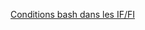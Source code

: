 [Conditions bash dans les IF/FI](https://acloudguru.com/blog/engineering/conditions-in-bash-scripting-if-statements)
